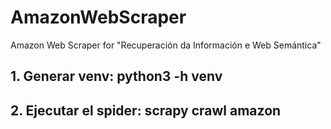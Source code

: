 # AmazonWebScraper
Amazon Web Scraper for "Recuperación da Información e Web Semántica"

## 1. Generar venv: python3 -h venv
## 2. Ejecutar el spider: scrapy crawl amazon
